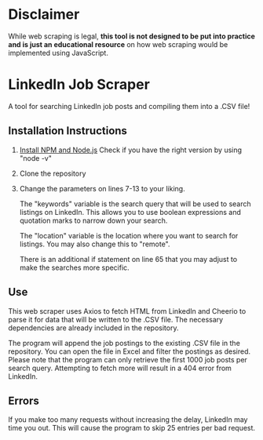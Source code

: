 # Disclaimer 
While web scraping is legal, **this tool is not designed to be put into practice and is just an educational resource** on how web scraping
would be implemented using JavaScript. 

# LinkedIn Job Scraper
A tool for searching LinkedIn job posts and compiling them into a .CSV file!

## Installation Instructions
1. <a href="https://nodejs.org/en/download" target="_blank">Install NPM and Node.js</a> Check if you have the right version by using "node -v"

4. Clone the repository

5. Change the parameters on lines 7-13 to your liking.

    The "keywords" variable is the search query that will be used to search listings on LinkedIn. This allows you to use boolean expressions
  and quotation marks to narrow down your search.
  
    The "location" variable is the location where you want to search for listings. You may also change this to "remote".
  
    There is an additional if statement on line 65 that you may adjust to make the searches more specific.

## Use
This web scraper uses Axios to fetch HTML from LinkedIn and Cheerio to parse it for data that will be written to the .CSV file. 
The necessary dependencies are already included in the repository.

The program will append the job postings to the existing .CSV file in the repository. 
You can open the file in Excel and filter the postings as desired. Please note that the program can only retrieve the first 1000 job posts per search query. 
Attempting to fetch more will result in a 404 error from LinkedIn.

## Errors
If you make too many requests without increasing the delay, LinkedIn may time you out. This will cause the program to skip 25 entries per bad request.
